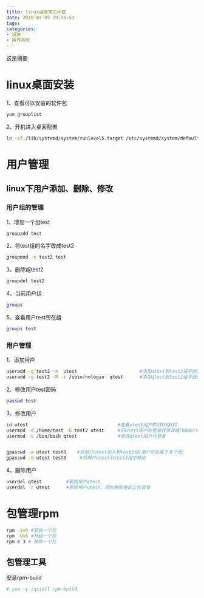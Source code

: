 ```yaml
---
title: linux运维常见问题
date: 2018-03-09 19:35:53
tags:
categories:
- 设施
- 操作系统
---
```

这是摘要

<!-- more -->

# linux桌面安装
1、查看可以安装的软件包
```bash
yum grouplist
```
2、开机进入桌面配置
```bash
ln -sf /lib/systemd/system/runlevel5.target /etc/systemd/system/default.target
```
# 用户管理
## linux下用户添加、删除、修改
### 用户组的管理
1、增加一个组test
```bash
groupadd test
```
2、将test组的名字改成test2
```bash
groupmod -n test2 test
```
3、删除组test2
```bash
groupdel test2
```
4、当前用户组
```bash
groups
```
5、查看用户test所在组
```bash
groups test
```
### 用户管理
1、添加用户
```bash
useradd -g test2 -m  utest                       #添加utest到test2组并创建用户目录（要先创建test2组）
useradd -g test2 -M -s /sbin/nologin  qtest      #添加qtest到test2组不创建用户目录，并且不可用于登录
```
2、修改用户test密码
```bash
passwd test
```
3、修改用户
```bash
id utest                                 #查看utest用户的UID和GID
usermod -d /home/test -G test2 utest     #将utest用户的登录目录改成/home/test，并加入test2组，注意这里是大G。
usermod -s /bin/bash qtest               #修改qtest用户可登录   


gpasswd -a utest test3    #将用户utest加入到test3组(用户可以属于多个组)
gpasswd -d utest test3     #将用户utest从test3组中移出
```
4、删除用户
```bash
userdel qtest         #删除用户qtest
userdel -r utest      #删除用户utest，同时删除他的工作目录
```
# 包管理rpm
```bash
rpm -ivh #安装一个包
rpm -Uvh #升级一个包
rpm e 3 # 移除一个包
```
## 包管理工具
安装rpm-build

```bash
# yum -y install rpm-build
```